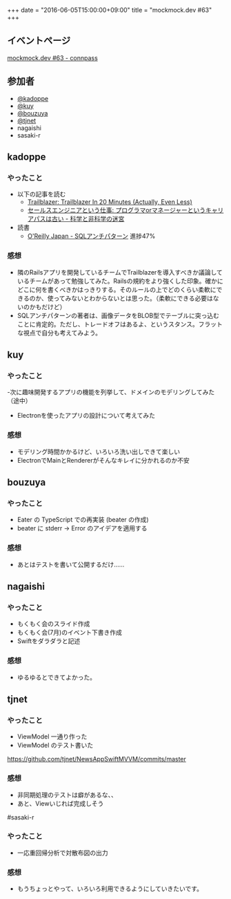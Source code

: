 +++
date = "2016-06-05T15:00:00+09:00"
title = "mockmock.dev #63"
+++

## イベントページ
[mockmock.dev #63 - connpass](http://mockmock.connpass.com/event/32934/)

## 参加者

* [@kadoppe](https://twitter.com/kadoppe)
* [@kuy](https://twitter.com/kuy)
* [@bouzuya](https://twitter.com/bouzuya)
* [@tjnet](http://qiita.com/tjnet)
* nagaishi
* sasaki-r

## kadoppe
### やったこと
* 以下の記事を読む
  * [Trailblazer: Trailblazer In 20 Minutes (Actually, Even Less)](http://trailblazer.to/guides/trailblazer-in-20-minutes.html)
  * [セールスエンジニアという仕事: プログラマorマネージャーというキャリアパスは古い - 科学と非科学の迷宮](http://shiumachi.hatenablog.com/entry/2016/06/04/160916)
* 読書
  * [O'Reilly Japan - SQLアンチパターン](https://www.oreilly.co.jp/books/9784873115894/) 進捗47%

### 感想
* 隣のRailsアプリを開発しているチームでTrailblazerを導入すべきか議論しているチームがあって勉強してみた。Railsの規約をより強くした印象。確かにどこに何を書くべきかはっきりする。そのルールの上でどのくらい柔軟にできるのか、使ってみないとわからないとは思った。（柔軟にできる必要はないのかもだけど）
* SQLアンチパターンの著者は、画像データをBLOB型でテーブルに突っ込むことに肯定的。ただし、トレードオフはあるよ、というスタンス。フラットな視点で自分も考えてみよう。

## kuy
### やったこと
-次に趣味開発するアプリの機能を列挙して、ドメインのモデリングしてみた（途中）
- Electronを使ったアプリの設計について考えてみた

### 感想
- モデリング時間かかるけど、いろいろ洗い出しできて楽しい
- ElectronでMainとRendererがそんなキレイに分かれるのか不安

## bouzuya
### やったこと

- Eater の TypeScript での再実装 (beater の作成)
- beater に stderr -> Error のアイデアを適用する

### 感想

- あとはテストを書いて公開するだけ……

## nagaishi
### やったこと
- もくもく会のスライド作成
- もくもく会(7月)のイベント下書き作成
- Swiftをダラダラと記述

### 感想
- ゆるゆるとできてよかった。

## tjnet
### やったこと

* ViewModel 一通り作った
* ViewModel のテスト書いた

https://github.com/tjnet/NewsAppSwiftMVVM/commits/master

### 感想

* 非同期処理のテストは癖があるな、、
* あと、Viewいじれば完成しそう

#sasaki-r
### やったこと
* 一応重回帰分析で対散布図の出力

### 感想

* もうちょっとやって、いろいろ利用できるようにしていきたいです。
